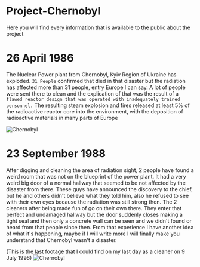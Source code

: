 # Project-Chernobyl
Here you will find every information that is available to the public about the project

# 26 April 1986
The Nuclear Power plant from Chernobyl, Kyiv Region of Ukraine has exploded. `31 People` confirmed that died in that disaster but the radiation has affected more than 31 people, entry Europe I can say. A lot of people were sent there to clean and the explication of that was the result of a `flawed reactor design that was operated with inadequately trained personnel.` The resulting steam explosion and fires released at least 5% of the radioactive reactor core into the environment, with the deposition of radioactive materials in many parts of Europe 

![Chernobyl](https://cdn.discordapp.com/attachments/947839820800069662/949963563559186472/88a37480d6bcf12e427e16b21469683c.gif)

# 23 September 1988
After digging and cleaning the area of radiation sight, 2 people have found a weird room that was not on the blueprint of the power plant. It had a very weird big door of a normal hallway that seemed to be not affected by the disaster from there. These guys have announced the discovery to the chief, but he and others didn't believe what they told him, also he refused to see with their own eyes because the radiation was still strong then. The 2 cleaners after being made fun of go on their own there. They enter that perfect and undamaged hallway but the door suddenly closes making a tight seal and then only a concrete wall can be seen and we didn't found or heard from that people since then. From that experience I have another idea of what it's happening, maybe if I will write more I will finally make you understand that Chernobyl wasn't a disaster.

(This is the last footage that I could find on my last day as a cleaner on 9 July 1996)
![Chernobyl](https://cdn.discordapp.com/attachments/916635656418115584/949969167451295754/unknown.png)
